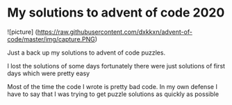 # My solutions to advent of code 2020
![picture] (https://raw.githubusercontent.com/dxkkxn/advent-of-code/master/img/capture.PNG)

Just a back up my solutions to advent of code puzzles.

I lost the solutions of some days fortunately there were just solutions of first days which were pretty easy

Most of the time the code I wrote is pretty bad code. In my own defense I have to say that I was trying to get puzzle solutions as quickly as possible

